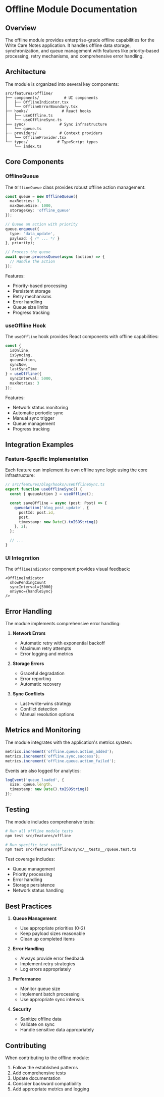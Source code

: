 # Offline Module Documentation

## Overview

The offline module provides enterprise-grade offline capabilities for the Write Care Notes application. It handles offline data storage, synchronization, and queue management with features like priority-based processing, retry mechanisms, and comprehensive error handling.

## Architecture

The module is organized into several key components:

```
src/features/offline/
├── components/           # UI components
│   ├── OfflineIndicator.tsx
│   └── OfflineErrorBoundary.tsx
├── hooks/               # React hooks
│   ├── useOffline.ts
│   └── useOfflineSync.ts
├── sync/               # Sync infrastructure
│   └── queue.ts
├── providers/          # Context providers
│   └── OfflineProvider.tsx
└── types/             # TypeScript types
    └── index.ts
```

## Core Components

### OfflineQueue

The `OfflineQueue` class provides robust offline action management:

```typescript
const queue = new OfflineQueue({
  maxRetries: 3,
  maxQueueSize: 1000,
  storageKey: 'offline_queue'
});

// Queue an action with priority
queue.enqueue({
  type: 'data_update',
  payload: { /* ... */ }
}, priority);

// Process the queue
await queue.processQueue(async (action) => {
  // Handle the action
});
```

Features:
- Priority-based processing
- Persistent storage
- Retry mechanisms
- Error handling
- Queue size limits
- Progress tracking

### useOffline Hook

The `useOffline` hook provides React components with offline capabilities:

```typescript
const {
  isOnline,
  isSyncing,
  queueAction,
  syncNow,
  lastSyncTime
} = useOffline({
  syncInterval: 5000,
  maxRetries: 3
});
```

Features:
- Network status monitoring
- Automatic periodic sync
- Manual sync trigger
- Queue management
- Progress tracking

## Integration Examples

### Feature-Specific Implementation

Each feature can implement its own offline sync logic using the core infrastructure:

```typescript
// src/features/blog/hooks/useOfflineSync.ts
export function useOfflineSync() {
  const { queueAction } = useOffline();

  const saveOffline = async (post: Post) => {
    queueAction('blog_post_update', {
      postId: post.id,
      post,
      timestamp: new Date().toISOString()
    }, 2);
  };

  // ...
}
```

### UI Integration

The `OfflineIndicator` component provides visual feedback:

```tsx
<OfflineIndicator
  showPendingCount
  syncInterval={5000}
  onSync={handleSync}
/>
```

## Error Handling

The module implements comprehensive error handling:

1. **Network Errors**
   - Automatic retry with exponential backoff
   - Maximum retry attempts
   - Error logging and metrics

2. **Storage Errors**
   - Graceful degradation
   - Error reporting
   - Automatic recovery

3. **Sync Conflicts**
   - Last-write-wins strategy
   - Conflict detection
   - Manual resolution options

## Metrics and Monitoring

The module integrates with the application's metrics system:

```typescript
metrics.increment('offline.queue.action_added');
metrics.increment('offline.sync.success');
metrics.increment('offline.queue.action_failed');
```

Events are also logged for analytics:

```typescript
logEvent('queue_loaded', {
  size: queue.length,
  timestamp: new Date().toISOString()
});
```

## Testing

The module includes comprehensive tests:

```bash
# Run all offline module tests
npm test src/features/offline

# Run specific test suite
npm test src/features/offline/sync/__tests__/queue.test.ts
```

Test coverage includes:
- Queue management
- Priority processing
- Error handling
- Storage persistence
- Network status handling

## Best Practices

1. **Queue Management**
   - Use appropriate priorities (0-2)
   - Keep payload sizes reasonable
   - Clean up completed items

2. **Error Handling**
   - Always provide error feedback
   - Implement retry strategies
   - Log errors appropriately

3. **Performance**
   - Monitor queue size
   - Implement batch processing
   - Use appropriate sync intervals

4. **Security**
   - Sanitize offline data
   - Validate on sync
   - Handle sensitive data appropriately

## Contributing

When contributing to the offline module:

1. Follow the established patterns
2. Add comprehensive tests
3. Update documentation
4. Consider backward compatibility
5. Add appropriate metrics and logging
